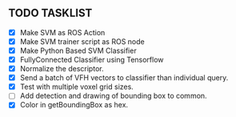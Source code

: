 ## TODO TASKLIST
- [x]   Make SVM as ROS Action
- [x]   Make SVM trainer script as ROS node
- [X]   Make Python Based SVM Classifier
- [X]   FullyConnected Classifier using Tensorflow
- [x]   Normalize the descriptor.
- [x]   Send a batch of VFH vectors to classifier than individual query.
- [x]   Test with multiple voxel grid sizes.
- [ ]   Add detection and drawing of bounding box to common.
- [X]   Color in getBoundingBox as hex.
